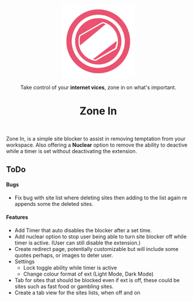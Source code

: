 
<p align="center"><img src="https://github.com/Kcorb0/ZoneIn-SiteBlocker/blob/master/images/icon.png?raw=true" width="200" height="200" /><p/>

<p align="center">Take control of your <strong>internet vices</strong>, zone in on what's important.<p/>

<h1 align="center">Zone In</h1>
<br/>
<p>Zone In, is a simple site blocker to assist in removing temptation from your workspace. Also offering a <strong>Nuclear</strong> option to remove the ability to deactive while a timer is set without deactivating the extension.<p/>

## ToDo

#### Bugs
- Fix bug with site list where deleting sites then adding to the list again re appends some the deleted sites.

#### Features
- Add Timer that auto disables the blocker after a set time.
- Add nuclear option to stop user being able to turn site blocker off while timer is active. (User can still disable the extension.)
- Create redirect page, potentially customizable but will include some quotes perhaps, or images to deter user.
- Settings 
    - Lock toggle ability while timer is active
    - Change colour format of ext (Light Mode, Dark Mode)
- Tab for sites that should be blocked even if ext is off, these could be sites such as fast food or gambling sites.
- Create a tab view for the sites lists, when off and on